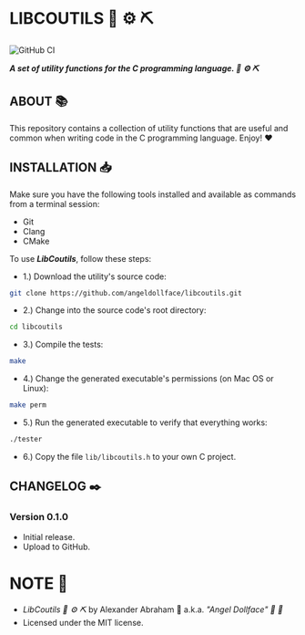 # LIBCOUTILS  :hammer: :gear: :pick: 

![GitHub CI](https://github.com/angeldollface/libcoutils/actions/workflows/clang.yml/badge.svg)

***A set of utility functions for the C programming language. :hammer: :gear: :pick:***

## ABOUT :books:

This repository contains a collection of utility functions that are useful and common when writing code in the C programming language. Enjoy! :heart:

## INSTALLATION :inbox_tray:

Make sure you have the following tools installed and available as commands from a terminal session:

- Git
- Clang
- CMake

To use ***LibCoutils***, follow these steps:

- 1.) Download the utility's source code:

```bash
git clone https://github.com/angeldollface/libcoutils.git
```

- 2.) Change into the source code's root directory:

```bash
cd libcoutils
```

- 3.) Compile the tests:

```bash
make
```

- 4.) Change the generated executable's permissions (on Mac OS or Linux):

```bash
make perm
```

- 5.) Run the generated executable to verify that everything works:

```bash
./tester
```

- 6.) Copy the file `lib/libcoutils.h` to your own C project.

## CHANGELOG :black_nib:

### Version 0.1.0

- Initial release.
- Upload to GitHub.

# NOTE :scroll:

- *LibCoutils :hammer: :gear: :pick:* by Alexander Abraham :black_heart: a.k.a. *"Angel Dollface" :dolls: :ribbon:*
- Licensed under the MIT license.
